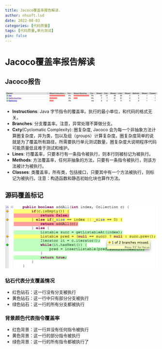 ```yaml
---
title: Jacoco覆盖率报告解读.
author: nhsoft.lsd
date: 2022-08-03
categories: [代码质量]
tags: [代码质量,单元测试]
pin: false
---
```


# Jacoco覆盖率报告解读

## Jacoco报告

![](/assets/img/nhsoft_lsd/2022-08-03-img.png)

* **Instructions**: Java 字节指令的覆盖率。执行的最小单位，和代码的格式无关。
* **Branches**: 分支覆盖率。注意，异常处理不算做分支。
* **Cxty**(Cyclomatic Complexity): 圈复杂度, Jacoco 会为每一个非抽象方法计算圈复杂度，并为类，包以及组（groups）计算复杂度。圈复杂度简单的说就是为了覆盖所有路径，所需要执行单元测试数量，圈复杂度大说明程序代码可能质量低且难于测试和维护。
* **Lines**: 行覆盖率，只要本行有一条指令被执行，则本行则被标记为被执行。
* **Methods**: 方法覆盖率，任何非抽象的方法，只要有一条指令被执行，则该方法被计为被执行。
* **Classes**: 类覆盖率，所有类，包括接口，只要其中有一个方法被执行，则标记为被执行。注意：构造函数和静态初始化块也算作方法。

## 源码覆盖标记

![](/assets/img/nhsoft_lsd/2022-08-03-img_1.png)

### 钻石代表分支覆盖情况
* 红色钻石：这一行没有分支被执行
* 黄色钻石：这一行中只有部分分支被执行
* 绿色钻石：这一行的所有分支都被执行

### 背景颜色代表指令覆盖率
* 红色背景：这一行并没有任何指令被执行
* 黄色背景：这一行的部分指令被执行
* 绿色背景：这一行的所有指令都被执行了
